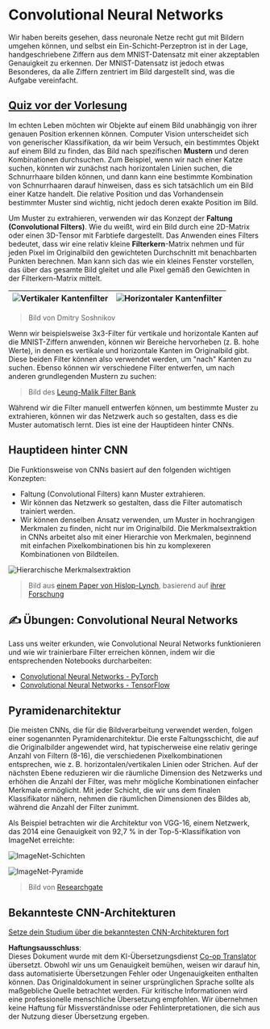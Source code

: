<!--
CO_OP_TRANSLATOR_METADATA:
{
  "original_hash": "088837b42b7d99198bf62db8a42411e0",
  "translation_date": "2025-08-24T09:35:44+00:00",
  "source_file": "lessons/4-ComputerVision/07-ConvNets/README.md",
  "language_code": "de"
}
-->
# Convolutional Neural Networks

Wir haben bereits gesehen, dass neuronale Netze recht gut mit Bildern umgehen können, und selbst ein Ein-Schicht-Perzeptron ist in der Lage, handgeschriebene Ziffern aus dem MNIST-Datensatz mit einer akzeptablen Genauigkeit zu erkennen. Der MNIST-Datensatz ist jedoch etwas Besonderes, da alle Ziffern zentriert im Bild dargestellt sind, was die Aufgabe vereinfacht.

## [Quiz vor der Vorlesung](https://red-field-0a6ddfd03.1.azurestaticapps.net/quiz/107)

Im echten Leben möchten wir Objekte auf einem Bild unabhängig von ihrer genauen Position erkennen können. Computer Vision unterscheidet sich von generischer Klassifikation, da wir beim Versuch, ein bestimmtes Objekt auf einem Bild zu finden, das Bild nach spezifischen **Mustern** und deren Kombinationen durchsuchen. Zum Beispiel, wenn wir nach einer Katze suchen, könnten wir zunächst nach horizontalen Linien suchen, die Schnurrhaare bilden können, und dann kann eine bestimmte Kombination von Schnurrhaaren darauf hinweisen, dass es sich tatsächlich um ein Bild einer Katze handelt. Die relative Position und das Vorhandensein bestimmter Muster sind wichtig, nicht jedoch deren exakte Position im Bild.

Um Muster zu extrahieren, verwenden wir das Konzept der **Faltung (Convolutional Filters)**. Wie du weißt, wird ein Bild durch eine 2D-Matrix oder einen 3D-Tensor mit Farbtiefe dargestellt. Das Anwenden eines Filters bedeutet, dass wir eine relativ kleine **Filterkern**-Matrix nehmen und für jeden Pixel im Originalbild den gewichteten Durchschnitt mit benachbarten Punkten berechnen. Man kann sich das wie ein kleines Fenster vorstellen, das über das gesamte Bild gleitet und alle Pixel gemäß den Gewichten in der Filterkern-Matrix mittelt.

![Vertikaler Kantenfilter](../../../../../lessons/4-ComputerVision/07-ConvNets/images/filter-vert.png) | ![Horizontaler Kantenfilter](../../../../../lessons/4-ComputerVision/07-ConvNets/images/filter-horiz.png)
----|----

> Bild von Dmitry Soshnikov

Wenn wir beispielsweise 3x3-Filter für vertikale und horizontale Kanten auf die MNIST-Ziffern anwenden, können wir Bereiche hervorheben (z. B. hohe Werte), in denen es vertikale und horizontale Kanten im Originalbild gibt. Diese beiden Filter können also verwendet werden, um "nach" Kanten zu suchen. Ebenso können wir verschiedene Filter entwerfen, um nach anderen grundlegenden Mustern zu suchen:

> Bild des [Leung-Malik Filter Bank](https://www.robots.ox.ac.uk/~vgg/research/texclass/filters.html)

Während wir die Filter manuell entwerfen können, um bestimmte Muster zu extrahieren, können wir das Netzwerk auch so gestalten, dass es die Muster automatisch lernt. Dies ist eine der Hauptideen hinter CNNs.

## Hauptideen hinter CNN

Die Funktionsweise von CNNs basiert auf den folgenden wichtigen Konzepten:

* Faltung (Convolutional Filters) kann Muster extrahieren.
* Wir können das Netzwerk so gestalten, dass die Filter automatisch trainiert werden.
* Wir können denselben Ansatz verwenden, um Muster in hochrangigen Merkmalen zu finden, nicht nur im Originalbild. Die Merkmalsextraktion in CNNs arbeitet also mit einer Hierarchie von Merkmalen, beginnend mit einfachen Pixelkombinationen bis hin zu komplexeren Kombinationen von Bildteilen.

![Hierarchische Merkmalsextraktion](../../../../../lessons/4-ComputerVision/07-ConvNets/images/FeatureExtractionCNN.png)

> Bild aus [einem Paper von Hislop-Lynch](https://www.semanticscholar.org/paper/Computer-vision-based-pedestrian-trajectory-Hislop-Lynch/26e6f74853fc9bbb7487b06dc2cf095d36c9021d), basierend auf [ihrer Forschung](https://dl.acm.org/doi/abs/10.1145/1553374.1553453)

## ✍️ Übungen: Convolutional Neural Networks

Lass uns weiter erkunden, wie Convolutional Neural Networks funktionieren und wie wir trainierbare Filter erreichen können, indem wir die entsprechenden Notebooks durcharbeiten:

* [Convolutional Neural Networks - PyTorch](../../../../../lessons/4-ComputerVision/07-ConvNets/ConvNetsPyTorch.ipynb)
* [Convolutional Neural Networks - TensorFlow](../../../../../lessons/4-ComputerVision/07-ConvNets/ConvNetsTF.ipynb)

## Pyramidenarchitektur

Die meisten CNNs, die für die Bildverarbeitung verwendet werden, folgen einer sogenannten Pyramidenarchitektur. Die erste Faltungsschicht, die auf die Originalbilder angewendet wird, hat typischerweise eine relativ geringe Anzahl von Filtern (8-16), die verschiedenen Pixelkombinationen entsprechen, wie z. B. horizontalen/vertikalen Linien oder Strichen. Auf der nächsten Ebene reduzieren wir die räumliche Dimension des Netzwerks und erhöhen die Anzahl der Filter, was mehr mögliche Kombinationen einfacher Merkmale ermöglicht. Mit jeder Schicht, die wir uns dem finalen Klassifikator nähern, nehmen die räumlichen Dimensionen des Bildes ab, während die Anzahl der Filter zunimmt.

Als Beispiel betrachten wir die Architektur von VGG-16, einem Netzwerk, das 2014 eine Genauigkeit von 92,7 % in der Top-5-Klassifikation von ImageNet erreichte:

![ImageNet-Schichten](../../../../../lessons/4-ComputerVision/07-ConvNets/images/vgg-16-arch1.jpg)

![ImageNet-Pyramide](../../../../../lessons/4-ComputerVision/07-ConvNets/images/vgg-16-arch.jpg)

> Bild von [Researchgate](https://www.researchgate.net/figure/Vgg16-model-structure-To-get-the-VGG-NIN-model-we-replace-the-2-nd-4-th-6-th-7-th_fig2_335194493)

## Bekannteste CNN-Architekturen

[Setze dein Studium über die bekanntesten CNN-Architekturen fort](CNN_Architectures.md)

**Haftungsausschluss**:  
Dieses Dokument wurde mit dem KI-Übersetzungsdienst [Co-op Translator](https://github.com/Azure/co-op-translator) übersetzt. Obwohl wir uns um Genauigkeit bemühen, weisen wir darauf hin, dass automatisierte Übersetzungen Fehler oder Ungenauigkeiten enthalten können. Das Originaldokument in seiner ursprünglichen Sprache sollte als maßgebliche Quelle betrachtet werden. Für kritische Informationen wird eine professionelle menschliche Übersetzung empfohlen. Wir übernehmen keine Haftung für Missverständnisse oder Fehlinterpretationen, die sich aus der Nutzung dieser Übersetzung ergeben.